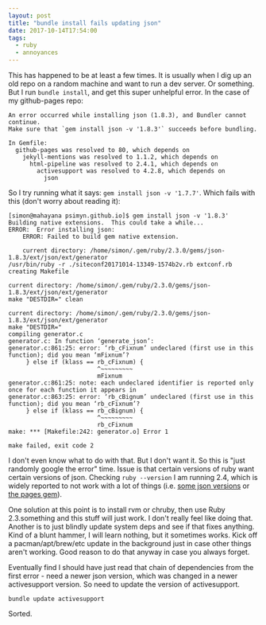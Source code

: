 ```yaml
---
layout: post
title: "bundle install fails updating json"
date: 2017-10-14T17:54:00
tags:
  - ruby
  - annoyances
---
```


This has happened to be at least a few times. It is usually when I dig up an old repo on a random machine and want to run a dev server. Or something. But I run `bundle install`, and get this super unhelpful error. In the case of my github-pages repo:

```
An error occurred while installing json (1.8.3), and Bundler cannot continue.
Make sure that `gem install json -v '1.8.3'` succeeds before bundling.

In Gemfile:
  github-pages was resolved to 80, which depends on
    jekyll-mentions was resolved to 1.1.2, which depends on
      html-pipeline was resolved to 2.4.1, which depends on
        activesupport was resolved to 4.2.8, which depends on
          json
```

So I try running what it says: `gem install json -v '1.7.7'`. Which fails with this (don't worry about reading it):

```
[simon@mahayana psimyn.github.io]$ gem install json -v '1.8.3'
Building native extensions.  This could take a while...
ERROR:  Error installing json:
	ERROR: Failed to build gem native extension.

    current directory: /home/simon/.gem/ruby/2.3.0/gems/json-1.8.3/ext/json/ext/generator
/usr/bin/ruby -r ./siteconf20171014-13349-1574b2v.rb extconf.rb
creating Makefile

current directory: /home/simon/.gem/ruby/2.3.0/gems/json-1.8.3/ext/json/ext/generator
make "DESTDIR=" clean

current directory: /home/simon/.gem/ruby/2.3.0/gems/json-1.8.3/ext/json/ext/generator
make "DESTDIR="
compiling generator.c
generator.c: In function ‘generate_json’:
generator.c:861:25: error: ‘rb_cFixnum’ undeclared (first use in this function); did you mean ‘mFixnum’?
     } else if (klass == rb_cFixnum) {
                         ^~~~~~~~~~
                         mFixnum
generator.c:861:25: note: each undeclared identifier is reported only once for each function it appears in
generator.c:863:25: error: ‘rb_cBignum’ undeclared (first use in this function); did you mean ‘rb_cFixnum’?
     } else if (klass == rb_cBignum) {
                         ^~~~~~~~~~
                         rb_cFixnum
make: *** [Makefile:242: generator.o] Error 1

make failed, exit code 2
```

I don't even know what to do with that. But I don't want it. So this is "just randomly google the error" time. Issue is that certain versions of ruby want certain versions of json. Checking `ruby --version` I am running 2.4, which is widely reported to not work with a lot of things (i.e. [some json versions](https://github.com/flori/json/issues/303) or [the pages gem](https://github.com/github/pages-gem/issues/376)).

One solution at this point is to install rvm or chruby, then use Ruby 2.3.something and this stuff will just work. I don't really feel like doing that. Another is to just blindly update system deps and see if that fixes anything. Kind of a blunt hammer, I will learn nothing, but it sometimes works. Kick off a pacman/apt/brew/etc update in the background just in case other things aren't working. Good reason to do that anyway in case you always forget.

Eventually find I should have just read that chain of dependencies from the first error - need a newer json version, which was changed in a newer activesupport version. So need to update the version of activesupport.

```
bundle update activesupport
```

Sorted.
